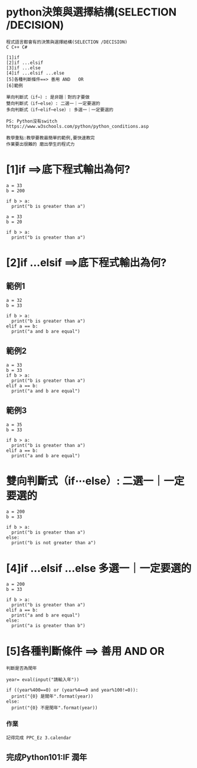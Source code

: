 # python決策與選擇結構(SELECTION /DECISION)
```
程式語言都會有的決策與選擇結構(SELECTION /DECISION)
C C++ C# 
```
```
[1]if
[2]if ...elsif
[3]if ...else
[4]if ...elsif ...else
[5]各種判斷條件==> 善用 AND   OR
[6]範例
```
```
單向判斷式（if⋯）: 是非題｜對的才要做
雙向判斷式（if⋯else）: 二選一｜一定要選的
多向判斷式（if⋯elif⋯else）: 多選一｜一定要選的
```
```
PS: Python沒有switch
https://www.w3schools.com/python/python_conditions.asp
```
```
教學重點:教學要教最簡單的範例,要快速教完
作業要出很難的 磨出學生的程式力
```
# [1]if ==>底下程式輸出為何?
```
a = 33
b = 200

if b > a:
  print("b is greater than a")
```
```
a = 33
b = 20

if b > a:
  print("b is greater than a")
```
# [2]if ...elsif ==>底下程式輸出為何?

## 範例1
```
a = 32
b = 33

if b > a:
  print("b is greater than a")
elif a == b:
  print("a and b are equal")
```
## 範例2
```
a = 33
b = 33
if b > a:
  print("b is greater than a")
elif a == b:
  print("a and b are equal")
```
## 範例3
```
a = 35
b = 33

if b > a:
  print("b is greater than a")
elif a == b:
  print("a and b are equal")
```

# 雙向判斷式（if⋯else）: 二選一｜一定要選的

```
a = 200
b = 33

if b > a:
  print("b is greater than a")
else:
  print("b is not greater than a")
```
# [4]if ...elsif ...else  多選一｜一定要選的
```
a = 200
b = 33

if b > a:
  print("b is greater than a")
elif a == b:
  print("a and b are equal")
else:
  print("a is greater than b")
```
# [5]各種判斷條件 ==> 善用  AND  OR
```
判斷是否為閏年
```
```
year= eval(input("請輸入年"))

if ((year%400==0) or (year%4==0 and year%100!=0)):
  print("{0} 是閏年".format(year))
else:
  print("{0} 不是閏年".format(year))
```
### 作業
```
記得完成 PPC_Ez 3.calendar
```

## 完成Python101:IF 潤年

